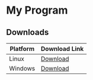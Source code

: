 # My Program

## Downloads

| Platform | Download Link |
|----------|---------------|
| Linux    | [Download](https://github.com/PatrykZawadzki1/delete/releases/download/20240724211233/my_program) |
| Windows  | [Download](https://github.com/Kociak1/delete/releases/latest/download/my_program_windows.zip) |
